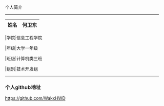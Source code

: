 ﻿个人简介

****
	
|姓名|何卫东|
|---|---

|学院|信息工程学院

|年级|大学一年级

|班级|计算机类三班

|组别|技术开发组

****

### 个人github地址

https://github.com/WakxHWD



